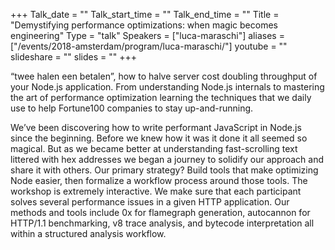 +++
Talk_date = ""
Talk_start_time = ""
Talk_end_time = ""
Title = "Demystifying performance optimizations: when magic becomes engineering"
Type = "talk"
Speakers = ["luca-maraschi"]
aliases = ["/events/2018-amsterdam/program/luca-maraschi/"]
youtube = ""
slideshare = ""
slides = ""
+++

“twee halen een betalen”, how to halve server cost doubling throughput of your Node.js application. From understanding Node.js internals to mastering the art of performance optimization learning the techniques that we daily use to help Fortune100 companies to stay up-and-running.

We’ve been discovering how to write performant JavaScript in Node.js since the beginning. Before we knew how it was it done it all seemed so magical. But as we became better at understanding fast-scrolling text littered with hex addresses we began a journey to solidify our approach and share it with others. Our primary strategy? Build tools that make optimizing Node easier, then formalize a workflow process around those tools. The workshop is extremely interactive. We make sure that each participant solves several performance issues in a given HTTP application. Our methods and tools include 0x for flamegraph generation, autocannon for HTTP/1.1 benchmarking, v8 trace analysis, and bytecode interpretation all within a structured analysis workflow.
